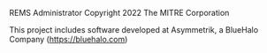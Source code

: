 REMS Administrator
Copyright 2022 The MITRE Corporation

This project includes software developed at 
Asymmetrik, a BlueHalo Company (https://bluehalo.com)